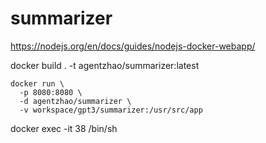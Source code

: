 # summarizer

https://nodejs.org/en/docs/guides/nodejs-docker-webapp/

docker build . -t agentzhao/summarizer:latest

```
docker run \
  -p 8080:8080 \
  -d agentzhao/summarizer \
  -v workspace/gpt3/summarizer:/usr/src/app

```

docker exec -it 38 /bin/sh

